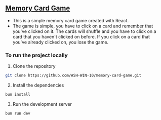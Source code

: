 ## [Memory Card Game](https://click-remember.netlify.app/)
- This is a simple memory card game created with React.
- The game is simple, you have to click on a card and remember that you've clicked on it. The cards will shuffle and you have to click on a card that you haven't clicked on before. If you click on a card that you've already clicked on, you lose the game.

### To run the project locally
1. Clone the repository
```bash
git clone https://github.com/ASH-WIN-10/memory-card-game.git
```
2. Install the dependencies
```bash
bun install
```
3. Run the development server
```bash
bun run dev
```
